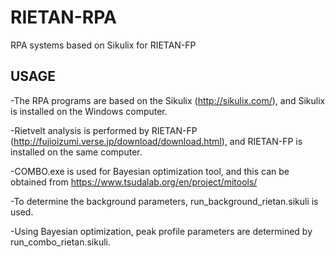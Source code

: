 # RIETAN-RPA
RPA systems based on Sikulix for RIETAN-FP

## USAGE

-The RPA programs are based on the Sikulix (http://sikulix.com/), and Sikulix is installed on the Windows computer.

-Rietvelt analysis is performed by RIETAN-FP (http://fujioizumi.verse.jp/download/download.html), and RIETAN-FP is installed on the same computer. 

-COMBO.exe is used for Bayesian optimization tool, and this can be obtained from https://www.tsudalab.org/en/project/mitools/

-To determine the background parameters, run_background_rietan.sikuli is used. 

-Using Bayesian optimization, peak profile parameters are determined by run_combo_rietan.sikuli.
